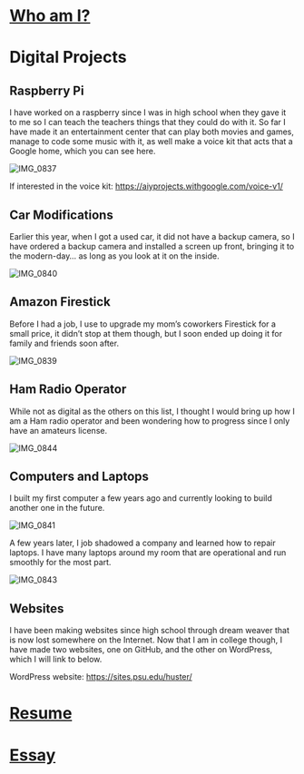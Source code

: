 # [Who am I?](https://nxh5137.github.io/huster/)
# Digital Projects
## Raspberry Pi
I have worked on a raspberry since I was in high school when they gave it to me so I can teach the teachers things that they could do with it. So far I have made it an entertainment center that can play both movies and games, manage to code some music with it, as well make a voice kit that acts that a Google home, which you can see here.

![IMG_0837](https://user-images.githubusercontent.com/34407859/94495230-31c04e80-01bf-11eb-8c39-3715a6ab6547.jpg)

If interested in the voice kit: https://aiyprojects.withgoogle.com/voice-v1/

## Car Modifications
Earlier this year, when I got a used car, it did not have a backup camera, so I have ordered a backup camera and installed a screen up front, bringing it to the modern-day… as long as you look at it on the inside.

![IMG_0840](https://user-images.githubusercontent.com/34407859/94495449-ce82ec00-01bf-11eb-8e40-68506bb528ca.jpg)

## Amazon Firestick
Before I had a job, I use to upgrade my mom’s coworkers Firestick for a small price, it didn’t stop at them though, but I soon ended up doing it for family and friends soon after.

![IMG_0839](https://user-images.githubusercontent.com/34407859/94495344-7946da80-01bf-11eb-81b5-ccc1e148244b.jpg)

## Ham Radio Operator
While not as digital as the others on this list, I thought I would bring up how I am a Ham radio operator and been wondering how to progress since I only have an amateurs license.

![IMG_0844](https://user-images.githubusercontent.com/34407859/94496737-3981f200-01c3-11eb-9925-1a0b5af192c7.jpg)

## Computers and Laptops
I built my first computer a few years ago and currently looking to build another one in the future.

![IMG_0841](https://user-images.githubusercontent.com/34407859/94495931-03dc0980-01c1-11eb-82b9-d40a6a881876.jpg)

A few years later, I job shadowed a company and learned how to repair laptops. I have many laptops around my room that are operational and run smoothly for the most part.

![IMG_0843](https://user-images.githubusercontent.com/34407859/94495943-0c344480-01c1-11eb-8a23-aea55e972648.jpg)

## Websites
I have been making websites since high school through dream weaver that is now lost somewhere on the Internet. Now that I am in college though, I have made two websites, one on GitHub, and the other on WordPress, which I will link to below.

WordPress website: https://sites.psu.edu/huster/

# [Resume](https://github.com/nxh5137/huster/blob/master/docs/Resume.md#resume)
# [Essay](https://github.com/nxh5137/huster/blob/master/docs/Essay.md#using-github-and-wordpress)
